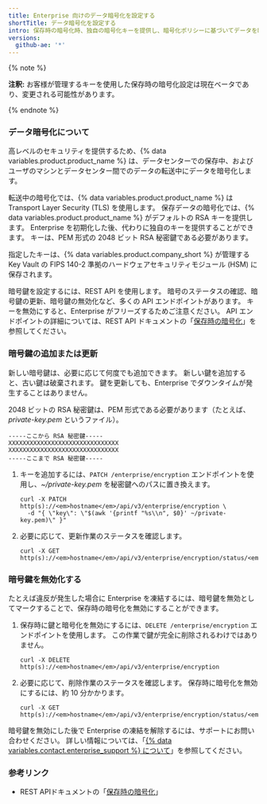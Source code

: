 ```yaml
---
title: Enterprise 向けのデータ暗号化を設定する
shortTitle: データ暗号化を設定する
intro: 保存時の暗号化時、独自の暗号化キーを提供し、暗号化ポリシーに基づいてデータを暗号化できます。
versions:
  github-ae: '*'
---
```


{% note %}

**注釈:** お客様が管理するキーを使用した保存時の暗号化設定は現在ベータであり、変更される可能性があります。

{% endnote %}

### データ暗号化について

高レベルのセキュリティを提供するため、{% data variables.product.product_name %} は、データセンターでの保存中、およびユーザのマシンとデータセンター間でのデータの転送中にデータを暗号化します。

転送中の暗号化では、{% data variables.product.product_name %} は Transport Layer Security (TLS) を使用します。 保存データの暗号化では、{% data variables.product.product_name %} がデフォルトの RSA キーを提供します。 Enterprise を初期化した後、代わりに独自のキーを提供することができます。 キーは、PEM 形式の 2048 ビット RSA 秘密鍵である必要があります。

指定したキーは、{% data variables.product.company_short %} が管理する Key Vault の FIPS 140-2 準拠のハードウェアセキュリティモジュール (HSM) に保存されます。

暗号鍵を設定するには、REST API を使用します。 暗号のステータスの確認、暗号鍵の更新、暗号鍵の無効化など、多くの API エンドポイントがあります。 キーを無効にすると、Enterprise がフリーズするためご注意ください。 API エンドポイントの詳細については、REST API ドキュメントの「[保存時の暗号化](/rest/reference/enterprise-admin#encryption-at-rest)」を参照してください。

### 暗号鍵の追加または更新

新しい暗号鍵は、必要に応じて何度でも追加できます。 新しい鍵を追加すると、古い鍵は破棄されます。 鍵を更新しても、Enterprise でダウンタイムが発生することはありません。

2048 ビットの RSA 秘密鍵は、PEM 形式である必要があります（たとえば、_private-key.pem_ というファイル）。

   ```
   -----ここから RSA 秘密鍵-----
   XXXXXXXXXXXXXXXXXXXXXXXXXXXXXXX
   XXXXXXXXXXXXXXXXXXXXXXXXXXXXXXX
   -----ここまで RSA 秘密鍵-----
   ```

1. キーを追加するには、`PATCH /enterprise/encryption` エンドポイントを使用し、*~/private-key.pem* を秘密鍵へのパスに置き換えます。

   ```shell
   curl -X PATCH http(s)://<em>hostname</em>/api/v3/enterprise/encryption \
     -d "{ \"key\": \"$(awk '{printf "%s\\n", $0}' ~/private-key.pem)\" }"
   ```

2. 必要に応じて、更新作業のステータスを確認します。

   ```shell
   curl -X GET http(s)://<em>hostname</em>/api/v3/enterprise/encryption/status/<em>request_id</em>
   ```

### 暗号鍵を無効化する

たとえば違反が発生した場合に Enterprise を凍結するには、暗号鍵を無効としてマークすることで、保存時の暗号化を無効にすることができます。

1. 保存時に鍵と暗号化を無効にするには、`DELETE /enterprise/encryption` エンドポイントを使用します。 この作業で鍵が完全に削除されるわけではありません。

   ```shell
   curl -X DELETE http(s)://<em>hostname</em>/api/v3/enterprise/encryption
   ```

2. 必要に応じて、削除作業のステータスを確認します。 保存時に暗号化を無効にするには、約 10 分かかります。

   ```shell
   curl -X GET http(s)://<em>hostname</em>/api/v3/enterprise/encryption/status/<em>request_id</em>
   ```

暗号鍵を無効にした後で Enterprise の凍結を解除するには、サポートにお問い合わせください。 詳しい情報については、「[{% data variables.contact.enterprise_support %} について](/admin/enterprise-support/about-github-enterprise-support)」を参照してください。

### 参考リンク

- REST APIドキュメントの「[保存時の暗号化](/rest/reference/enterprise-admin#encryption-at-rest)」 
